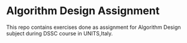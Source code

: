 # Algorithm Design Assignment
This repo contains exercises done as  assignment for  Algorithm Design subject during DSSC course in UNITS,Italy.
